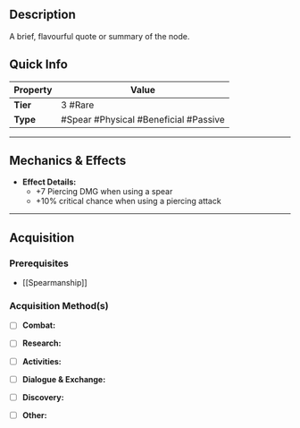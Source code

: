 ## Description
 A brief, flavourful quote or summary of the node.

## Quick Info
| Property | Value                                 |
| -------- | ------------------------------------- |
| **Tier** | 3 #Rare                               |
| **Type** | #Spear #Physical #Beneficial #Passive |

---

## Mechanics & Effects
- **Effect Details:**
    -  +7 Piercing DMG when using a spear
    - +10% critical chance when using a piercing attack

---

## Acquisition
### Prerequisites
- [[Spearmanship]]

### Acquisition Method(s)
- [ ] **Combat:** 
- [ ] **Research:** 
- [ ] **Activities:** 
- [ ] **Dialogue & Exchange:** 
- [ ] **Discovery:** 
- [ ] **Other:** 

